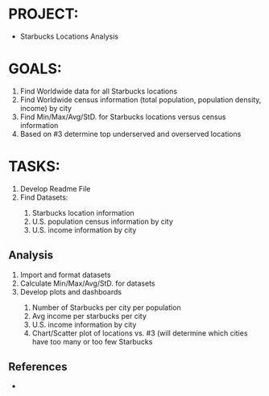 # PROJECT:

- Starbucks Locations Analysis


# GOALS:

1. Find Worldwide data for all Starbucks locations
2. Find Worldwide census information (total population, population density, income) by city
3. Find Min/Max/Avg/StD. for Starbucks locations versus census information
4. Based on #3 determine top underserved and overserved locations


# TASKS:

<ol>
  <li>Develop Readme File</li>
  <li>Find Datasets:</li>
  <ol>
    <li>Starbucks location information</li>
    <li>U.S. population census information by city</li>
    <li>U.S. income information by city</li>
  </ol>
</ol> 



## Analysis

<ol>
  <li>Import and format datasets</li>
  <li>Calculate Min/Max/Avg/StD. for datasets</li>
  <li>Develop plots and dashboards</li>
  <ol>
    <li>Number of Starbucks per city per population</li>
    <li>Avg income per starbucks per city</li>
    <li>U.S. income information by city</li>
    <li>Chart/Scatter plot of locations vs. #3 (will determine which cities have too many or too few Starbucks</li>
  </ol>
</ol> 

## References
<ul>
  <li></li>
